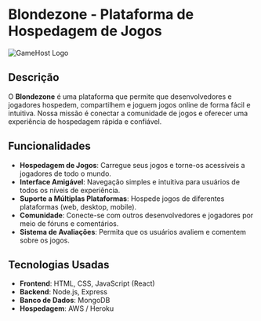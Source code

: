 # Blondezone - Plataforma de Hospedagem de Jogos

![GameHost Logo](<img src="https://icons.iconarchive.com/icons/dtafalonso/android-lollipop/128/Play-Games-icon.png" width="128" height="128">
)

## Descrição

O **Blondezone** é uma plataforma que permite que desenvolvedores e jogadores hospedem, compartilhem e joguem jogos online de forma fácil e intuitiva. Nossa missão é conectar a comunidade de jogos e oferecer uma experiência de hospedagem rápida e confiável.

## Funcionalidades

- **Hospedagem de Jogos**: Carregue seus jogos e torne-os acessíveis a jogadores de todo o mundo.
- **Interface Amigável**: Navegação simples e intuitiva para usuários de todos os níveis de experiência.
- **Suporte a Múltiplas Plataformas**: Hospede jogos de diferentes plataformas (web, desktop, mobile).
- **Comunidade**: Conecte-se com outros desenvolvedores e jogadores por meio de fóruns e comentários.
- **Sistema de Avaliações**: Permita que os usuários avaliem e comentem sobre os jogos.

## Tecnologias Usadas

- **Frontend**: HTML, CSS, JavaScript (React)
- **Backend**: Node.js, Express
- **Banco de Dados**: MongoDB
- **Hospedagem**: AWS / Heroku

